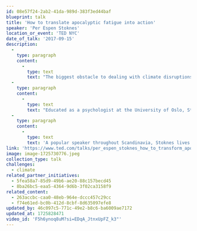 ```yaml
---
id: 08e57f24-2ab2-41da-989d-383f3ed44baf
blueprint: talk
title: 'How to translate apocalyptic fatigue into action'
speaker: 'Per Espen Stoknes'
location_or_event: 'TED NYC'
date_of_talk: '2017-09-15'
description:
  -
    type: paragraph
    content:
      -
        type: text
        text: "The biggest obstacle to dealing with climate disruptions lies between your ears, says psychologist and economist Per Espen Stoknes. He's spent years studying the defenses we use to avoid thinking about the demise of our planet -- and figuring out a new way of talking about global warming that keeps us from shutting down. Step away from the doomsday narratives and learn how to make caring for the earth feel personable, do-able and empowering with this fun, informative talk."
  -
    type: paragraph
    content:
      -
        type: text
        text: "Educated as a psychologist at the University of Oslo, Stoknes has since supplemented this with studies in organizational theory, philosophy and a PhD in economics. He has worked both as a clinical psychologist and strategy consultant, bringing imagination and creative expression into these spheres.\_"
  -
    type: paragraph
    content:
      -
        type: text
        text: 'A popular speaker throughout Scandinavia, Stoknes lives in central Oslo. But he heads off to northern mountains or to his forest cabin in order to feel the free winds and get awe-struck as often as occasion allows.'
link: 'https://www.ted.com/talks/per_espen_stoknes_how_to_transform_apocalypse_fatigue_into_action_on_global_warming?subtitle=en'
image: image-1725730776.jpeg
collection_type: talk
challenges:
  - climate
related_partner_initiatives:
  - 5fea58a7-85d9-49b6-ae20-88c157becd45
  - 8ba26bc5-eaa5-4364-9d6b-3f02ca3158f9
related_content:
  - 263accbc-caa0-48eb-964e-dccc457c29cc
  - f74e61ed-bc0b-412d-8cbf-8d635097efe8
updated_by: 46c097c5-771c-49e2-b8c6-ba6009ae7172
updated_at: 1725828471
video_id: 'F5h6ynoq8uM?si=EDqA_JtnxUpFZ_k3"'
---
```

